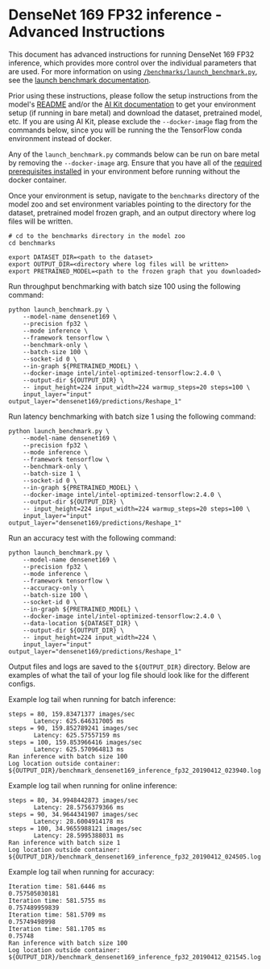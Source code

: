<!--- 0. Title -->
<!-- This document is auto-generated using markdown fragments and the model-builder -->
<!-- To make changes to this doc, please change the fragments instead of modifying this doc directly -->
# DenseNet 169 FP32 inference - Advanced Instructions

<!-- 10. Description -->
This document has advanced instructions for running DenseNet 169 FP32
inference, which provides more control over the individual parameters that
are used. For more information on using [`/benchmarks/launch_benchmark.py`](/benchmarks/launch_benchmark.py),
see the [launch benchmark documentation](/docs/general/tensorflow/LaunchBenchmark.md).

Prior using these instructions, please follow the setup instructions from
the model's [README](README.md) and/or the
[AI Kit documentation](/docs/general/tensorflow/AIKit.md) to get your environment
setup (if running in bare metal) and download the dataset, pretrained model, etc.
If you are using AI Kit, please exclude the `--docker-image` flag from the
commands below, since you will be running the the TensorFlow conda environment
instead of docker.

<!-- 55. Docker arg -->
Any of the `launch_benchmark.py` commands below can be run on bare metal by
removing the `--docker-image` arg. Ensure that you have all of the
[required prerequisites installed](README.md#bare-metal) in your environment
before running without the docker container.

<!-- 50. Launch benchmark instructions -->
Once your environment is setup, navigate to the `benchmarks` directory of
the model zoo and set environment variables pointing to the directory for the
dataset, pretrained model frozen graph, and an output directory where log
files will be written.

```
# cd to the benchmarks directory in the model zoo
cd benchmarks

export DATASET_DIR=<path to the dataset>
export OUTPUT_DIR=<directory where log files will be written>
export PRETRAINED_MODEL=<path to the frozen graph that you downloaded>
```

Run throughput benchmarking with batch size 100 using the following command:
```
python launch_benchmark.py \
    --model-name densenet169 \
    --precision fp32 \
    --mode inference \
    --framework tensorflow \
    --benchmark-only \
    --batch-size 100 \
    --socket-id 0 \
    --in-graph ${PRETRAINED_MODEL} \
    --docker-image intel/intel-optimized-tensorflow:2.4.0 \
    --output-dir ${OUTPUT_DIR} \
    -- input_height=224 input_width=224 warmup_steps=20 steps=100 \
    input_layer="input" output_layer="densenet169/predictions/Reshape_1"
```

Run latency benchmarking with batch size 1 using the following command:
```
python launch_benchmark.py \
    --model-name densenet169 \
    --precision fp32 \
    --mode inference \
    --framework tensorflow \
    --benchmark-only \
    --batch-size 1 \
    --socket-id 0 \
    --in-graph ${PRETRAINED_MODEL} \
    --docker-image intel/intel-optimized-tensorflow:2.4.0 \
    --output-dir ${OUTPUT_DIR} \
    -- input_height=224 input_width=224 warmup_steps=20 steps=100 \
    input_layer="input" output_layer="densenet169/predictions/Reshape_1"
```

Run an accuracy test with the following command:
```
python launch_benchmark.py \
    --model-name densenet169 \
    --precision fp32 \
    --mode inference \
    --framework tensorflow \
    --accuracy-only \
    --batch-size 100 \
    --socket-id 0 \
    --in-graph ${PRETRAINED_MODEL} \
    --docker-image intel/intel-optimized-tensorflow:2.4.0 \
    --data-location ${DATASET_DIR} \
    --output-dir ${OUTPUT_DIR} \
    -- input_height=224 input_width=224 \
    input_layer="input" output_layer="densenet169/predictions/Reshape_1"
```

Output files and logs are saved to the `${OUTPUT_DIR}` directory. Below are
examples of what the tail of your log file should look like for the different configs.

Example log tail when running for batch inference:
```
steps = 80, 159.83471377 images/sec
       Latency: 625.646317005 ms
steps = 90, 159.852789241 images/sec
       Latency: 625.57557159 ms
steps = 100, 159.853966416 images/sec
       Latency: 625.570964813 ms
Ran inference with batch size 100
Log location outside container: ${OUTPUT_DIR}/benchmark_densenet169_inference_fp32_20190412_023940.log
```

Example log tail when running for online inference:
```
steps = 80, 34.9948442873 images/sec
       Latency: 28.5756379366 ms
steps = 90, 34.9644341907 images/sec
       Latency: 28.6004914178 ms
steps = 100, 34.9655988121 images/sec
       Latency: 28.5995388031 ms
Ran inference with batch size 1
Log location outside container: ${OUTPUT_DIR}/benchmark_densenet169_inference_fp32_20190412_024505.log
```

Example log tail when running for accuracy:
```
Iteration time: 581.6446 ms
0.757505030181
Iteration time: 581.5755 ms
0.757489959839
Iteration time: 581.5709 ms
0.75749498998
Iteration time: 581.1705 ms
0.75748
Ran inference with batch size 100
Log location outside container: ${OUTPUT_DIR}/benchmark_densenet169_inference_fp32_20190412_021545.log
```

